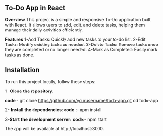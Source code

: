 
## To-Do App in React

**Overview**
This project is a simple and responsive To-Do application built with React. It allows users to add, edit, and delete tasks, helping them manage their daily activities efficiently.

**Features**
1-Add Tasks: Quickly add new tasks to your to-do list.
2-Edit Tasks: Modify existing tasks as needed.
3-Delete Tasks: Remove tasks once they are completed or no longer needed.
4-Mark as Completed: Easily mark tasks as done.

## Installation
To run this project locally, follow these steps:

1- **Clone the repository**:

 **code**:-
git clone https://github.com/yourusername/todo-app.git
cd todo-app

2- **Install the dependencies**:
**code** :-
npm install

3-**Start the development server:**
**code**:-
npm start

The app will be available at http://localhost:3000.
